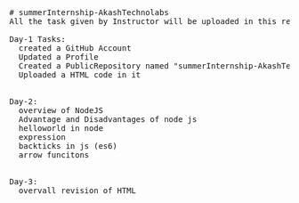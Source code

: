 <pre>

# summerInternship-AkashTechnolabs
All the task given by Instructor will be uploaded in this repo (Day wise)

Day-1 Tasks: 
  created a GitHub Account
  Updated a Profile
  Created a PublicRepository named "summerInternship-AkashTechnolabs"
  Uploaded a HTML code in it


Day-2:
  overview of NodeJS
  Advantage and Disadvantages of node js
  helloworld in node
  expression
  backticks in js (es6)
  arrow funcitons


Day-3:
  overvall revision of HTML

</pre>
